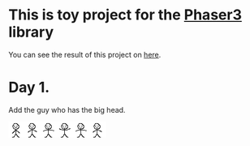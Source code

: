 # This is toy project for the [Phaser3](https://phaser.io/phaser3) library

You can see the result of this project on [here](https://hun-a.github.io/phaser-ex/).


# Day 1.

Add the guy who has the big head.

![Big Head](./assets/spritesheets/big_head.png)